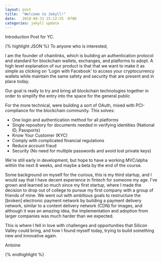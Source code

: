 ```yaml
---
layout: post
title:  "Welcome to Jekyll!"
date:   2018-08-31 15:12:25 -0700
categories: jekyll update
---
```


Introduction Post for YC.

{% highlight JSON %}
To anyone who is interested,

I am the founder of chainlinks, which is building an authentication protocol and standard for blockchain wallets, exchanges, and platforms to adopt. A high level explanation of our product is that that we want to make it as simple as clicking on 'Login with Facebook' to access your cryptocurrency wallets while maintain the same safety and security that are present and in place today.

Our goal is really to try and bring all blockchain technologies together in order to simplify the entry into the space for the general public

For the more technical, were building a sort of OAuth, mixed with PCI-compliance for the blockchain community. This solves:

- One login and authentication method for all platforms
- Single repository for documents needed in verifying identities (National ID, Passports)
- Know Your Customer (KYC)
- Comply with complicated financial regulations
- Reduce account fraud
- Security (No need for multiple passwords and avoid lost private keys)

We're still early in development, but hope to have a working MVC/alpha within the next 8 weeks, and maybe a beta by the end of the course.

Some background on myself for the curious, this is my third startup, and I would say that I have decent experience in fintech for someone my age. I've grown and learned so much since my first startup, where I made the decision to drop out of college to pursue my first company with a group of friends of mine. We went out with ambitious goals to restructure the [broken] electronic payment network by building a payment delivery network, similar to a content delivery network (CDN) for images, and although it was an amazing idea, the implementation and adoption from larger companies was much harder than we expected. 

This is where I fell in love with challenges and opportunities that Silicon Valley could bring, and how I found myself today, trying to build something new and innovative again.

Antoine

{% endhighlight %}

